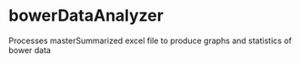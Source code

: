 # bowerDataAnalyzer
Processes masterSummarized excel file to produce graphs and statistics of bower data
